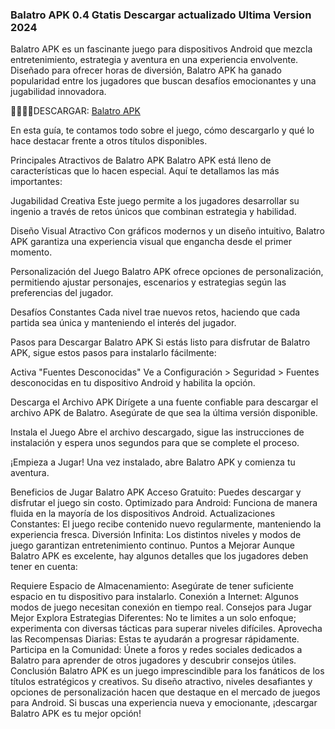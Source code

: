 ### Balatro APK 0.4 Gtatis Descargar actualizado Ultima Version 2024
Balatro APK es un fascinante juego para dispositivos Android que mezcla entretenimiento, estrategia y aventura en una experiencia envolvente. Diseñado para ofrecer horas de diversión, Balatro APK ha ganado popularidad entre los jugadores que buscan desafíos emocionantes y una jugabilidad innovadora.

💚💚💚💚DESCARGAR: [Balatro APK](https://apktoca.com)

En esta guía, te contamos todo sobre el juego, cómo descargarlo y qué lo hace destacar frente a otros títulos disponibles.

Principales Atractivos de Balatro APK
Balatro APK está lleno de características que lo hacen especial. Aquí te detallamos las más importantes:

Jugabilidad Creativa
Este juego permite a los jugadores desarrollar su ingenio a través de retos únicos que combinan estrategia y habilidad.

Diseño Visual Atractivo
Con gráficos modernos y un diseño intuitivo, Balatro APK garantiza una experiencia visual que engancha desde el primer momento.

Personalización del Juego
Balatro APK ofrece opciones de personalización, permitiendo ajustar personajes, escenarios y estrategias según las preferencias del jugador.

Desafíos Constantes
Cada nivel trae nuevos retos, haciendo que cada partida sea única y manteniendo el interés del jugador.

Pasos para Descargar Balatro APK
Si estás listo para disfrutar de Balatro APK, sigue estos pasos para instalarlo fácilmente:

Activa "Fuentes Desconocidas"
Ve a Configuración > Seguridad > Fuentes desconocidas en tu dispositivo Android y habilita la opción.

Descarga el Archivo APK
Dirígete a una fuente confiable para descargar el archivo APK de Balatro. Asegúrate de que sea la última versión disponible.

Instala el Juego
Abre el archivo descargado, sigue las instrucciones de instalación y espera unos segundos para que se complete el proceso.

¡Empieza a Jugar!
Una vez instalado, abre Balatro APK y comienza tu aventura.

Beneficios de Jugar Balatro APK
Acceso Gratuito: Puedes descargar y disfrutar el juego sin costo.
Optimizado para Android: Funciona de manera fluida en la mayoría de los dispositivos Android.
Actualizaciones Constantes: El juego recibe contenido nuevo regularmente, manteniendo la experiencia fresca.
Diversión Infinita: Los distintos niveles y modos de juego garantizan entretenimiento continuo.
Puntos a Mejorar
Aunque Balatro APK es excelente, hay algunos detalles que los jugadores deben tener en cuenta:

Requiere Espacio de Almacenamiento: Asegúrate de tener suficiente espacio en tu dispositivo para instalarlo.
Conexión a Internet: Algunos modos de juego necesitan conexión en tiempo real.
Consejos para Jugar Mejor
Explora Estrategias Diferentes: No te limites a un solo enfoque; experimenta con diversas tácticas para superar niveles difíciles.
Aprovecha las Recompensas Diarias: Estas te ayudarán a progresar rápidamente.
Participa en la Comunidad: Únete a foros y redes sociales dedicados a Balatro para aprender de otros jugadores y descubrir consejos útiles.
Conclusión
Balatro APK es un juego imprescindible para los fanáticos de los títulos estratégicos y creativos. Su diseño atractivo, niveles desafiantes y opciones de personalización hacen que destaque en el mercado de juegos para Android. Si buscas una experiencia nueva y emocionante, ¡descargar Balatro APK es tu mejor opción!
